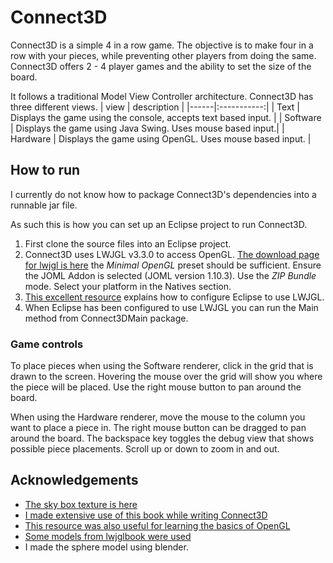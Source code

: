 # Connect3D
 Connect3D is a simple 4 in a row game.
 The objective is to make four in a row with your pieces, while preventing other players from doing the same.
 Connect3D offers 2 - 4 player games and the ability to set the size of the board.

 It follows a traditional Model View Controller architecture.
 Connect3D has three different views.
 | view | description |
 |------|:-----------:|
 | Text | Displays the game using the console, accepts text based input. |
 | Software | Displays the game using Java Swing. Uses mouse based input.|
 | Hardware | Displays the game using OpenGL. Uses mouse based input.    |

## How to run

I currently do not know how to package Connect3D's dependencies into a runnable jar file.

As such this is how you can set up an Eclipse project to run Connect3D.

 1. First clone the source files into an Eclipse project.
 2. Connect3D uses LWJGL v3.3.0 to access OpenGL. [The download page for lwjgl is here](https://www.lwjgl.org/customize) the _Minimal OpenGL_ preset should be sufficient. Ensure the JOML Addon is selected (JOML version 1.10.3). Use the _ZIP Bundle_ mode. Select your platform in the Natives section.  
 3. [This excellent resource](https://github.com/LWJGL/lwjgl3-wiki/wiki/1.2.-Install) explains how to configure Eclipse to use LWJGL.
 4. When Eclipse has been configured to use LWJGL you can run the Main method from Connect3DMain package.

### Game controls

 To place pieces when using the Software renderer, click in the grid that is drawn to the screen. Hovering the mouse over the grid will show you where the piece will be placed.
 Use the right mouse button to pan around the board.

 When using the Hardware renderer, move the mouse to the column you want to place a piece in.
 The right mouse button can be dragged to pan around the board.
 The backspace key toggles the debug view that shows possible piece placements.
 Scroll up or down to zoom in and out.

## Acknowledgements

- [The sky box texture is here](http://www.custommapmakers.org/skyboxes/zips/ely_hills.zip)
- [I made extensive use of this book while writing Connect3D](https://lwjglgamedev.gitbooks.io/3d-game-development-with-lwjgl/content/)
- [This resource was also useful for learning the basics of OpenGL](https://learnopengl.com/)
- [Some models from lwjglbook were used](https://github.com/lwjglgamedev/lwjglbook)
- I made the sphere model using blender.
